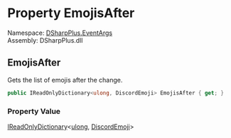 # Property EmojisAfter

Namespace: [DSharpPlus.EventArgs](DSharpPlus.EventArgs.md)  
Assembly: DSharpPlus.dll

## <a id="DSharpPlus_EventArgs_GuildEmojisUpdateEventArgs_EmojisAfter"></a>EmojisAfter

Gets the list of emojis after the change.

```csharp
public IReadOnlyDictionary<ulong, DiscordEmoji> EmojisAfter { get; }
```

### Property Value

[IReadOnlyDictionary](https://learn.microsoft.com/dotnet/api/system.collections.generic.ireadonlydictionary\-2)<[ulong](https://learn.microsoft.com/dotnet/api/system.uint64), [DiscordEmoji](DSharpPlus.Entities.DiscordEmoji.md)\>

